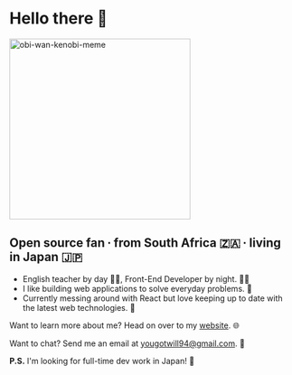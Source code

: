 # Hello there 👋

<img src="https://i.kym-cdn.com/photos/images/original/001/475/420/c62.gif" alt="obi-wan-kenobi-meme" width="320"/>

## Open source fan ∙ from South Africa 🇿🇦 ∙ living in Japan 🇯🇵

- English teacher by day 👨‍🏫, Front-End Developer by night. 👨‍💻
- I like building web applications to solve everyday problems. 👷
- Currently messing around with React but love keeping up to date with the latest web technologies. 🚀

Want to learn more about me? Head on over to my <a href="https://yougotwill.github.io" target="_blank">website</a>. 🌐


Want to chat? Send me an email at [yougotwill94@gmail.com](mailto:yougotwill94@gmail.com). 📧

**P.S.** I'm looking for full-time dev work in Japan! 👔
